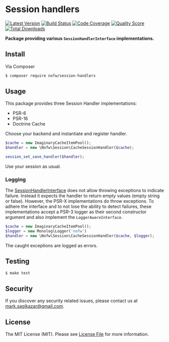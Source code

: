 # Session handlers

[![Latest Version](https://img.shields.io/github/release/nofw/session-handlers.svg?style=flat-square)](https://github.com/nofw/session-handlers/releases)
[![Build Status](https://img.shields.io/travis/nofw/session-handlers.svg?style=flat-square)](https://travis-ci.org/nofw/session-handlers)
[![Code Coverage](https://img.shields.io/scrutinizer/coverage/g/nofw/session-handlers.svg?style=flat-square)](https://scrutinizer-ci.com/g/nofw/session-handlers)
[![Quality Score](https://img.shields.io/scrutinizer/g/nofw/session-handlers.svg?style=flat-square)](https://scrutinizer-ci.com/g/nofw/session-handlers)
[![Total Downloads](https://img.shields.io/packagist/dt/nofw/session-handlers.svg?style=flat-square)](https://packagist.org/packages/nofw/session-handlers)

**Package providing various `SessionHandlerInterface` implementations.**


## Install

Via Composer

``` bash
$ composer require nofw/session-handlers
```


## Usage

This package provides three Session Handler implementations:

- PSR-6
- PSR-16
- Doctrine Cache

Choose your backend and instantiate and register handler.

``` php
$cache = new ImaginaryCacheItemPool();
$handler = new \Nofw\Session\CacheSessionHandler($cache);

session_set_save_handler($handler);
```

Use your session as usual.


### Logging

The [SessionHandlerInterface](http://php.net/manual/en/class.sessionhandlerinterface.php) does not allow throwing exceptions to indicate failure. Instead it expects the handler to return empty values (empty string or false). However, the PSR-X implementations do throw exceptions. To adhere the interface and to not lose the ability to detect failures, these implementations accept a PSR-3 logger as their second constructor argument and also implement the `LoggerAwareInterface`.

``` php
$cache = new ImaginaryCacheItemPool();
$logger = new Monolog\Logger('nofw')
$handler = new \Nofw\Session\CacheSessionHandler($cache, $logger);
```

The caught exceptions are logged as errors.


## Testing

``` bash
$ make test
```


## Security

If you discover any security related issues, please contact us at [mark.sagikazar@gmail.com](mailto:mark.sagikazar@gmail.com).


## License

The MIT License (MIT). Please see [License File](LICENSE) for more information.
